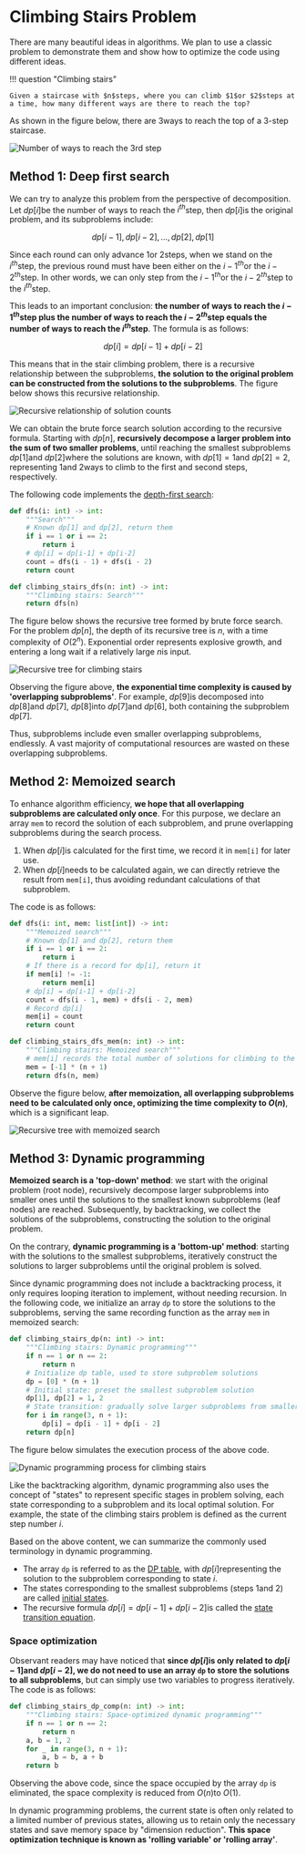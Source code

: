 # Climbing Stairs Problem

There are many beautiful ideas in algorithms. We plan to use a classic problem to demonstrate them and show how to optimize the code using different ideas.

!!! question "Climbing stairs"

    Given a staircase with $n$steps, where you can climb $1$or $2$steps at a time, how many different ways are there to reach the top?

As shown in the figure below, there are $3$ways to reach the top of a $3$-step staircase.

![Number of ways to reach the 3rd step](intro_to_dynamic_programming.assets/climbing_stairs_example.png)

## Method 1: Deep first search


We can try to analyze this problem from the perspective of decomposition. Let $dp[i]$be the number of ways to reach the $i^{th}$step, then $dp[i]$is the original problem, and its subproblems include:

$$
dp[i-1], dp[i-2], \dots, dp[2], dp[1]
$$

Since each round can only advance $1$or $2$steps, when we stand on the $i^{th}$step, the previous round must have been either on the $i-1^{th}$or the $i-2^{th}$step. In other words, we can only step from the $i-1^{th}$or the $i-2^{th}$step to the $i^{th}$step.

This leads to an important conclusion: **the number of ways to reach the $i-1^{th}$step plus the number of ways to reach the $i-2^{th}$step equals the number of ways to reach the $i^{th}$step**. The formula is as follows:

$$
dp[i] = dp[i-1] + dp[i-2]
$$

This means that in the stair climbing problem, there is a recursive relationship between the subproblems, **the solution to the original problem can be constructed from the solutions to the subproblems**. The figure below shows this recursive relationship.

![Recursive relationship of solution counts](intro_to_dynamic_programming.assets/climbing_stairs_state_transfer.png)

We can obtain the brute force search solution according to the recursive formula. Starting with $dp[n]$, **recursively decompose a larger problem into the sum of two smaller problems**, until reaching the smallest subproblems $dp[1]$and $dp[2]$where the solutions are known, with $dp[1] = 1$and $dp[2] = 2$, representing $1$and $2$ways to climb to the first and second steps, respectively.

The following code implements the <u>depth-first search</u>:

```python
def dfs(i: int) -> int:
    """Search"""
    # Known dp[1] and dp[2], return them
    if i == 1 or i == 2:
        return i
    # dp[i] = dp[i-1] + dp[i-2]
    count = dfs(i - 1) + dfs(i - 2)
    return count

def climbing_stairs_dfs(n: int) -> int:
    """Climbing stairs: Search"""
    return dfs(n)
```

The figure below shows the recursive tree formed by brute force search. For the problem $dp[n]$, the depth of its recursive tree is $n$, with a time complexity of $O(2^n)$. Exponential order represents explosive growth, and entering a long wait if a relatively large $n$is input.

![Recursive tree for climbing stairs](intro_to_dynamic_programming.assets/climbing_stairs_dfs_tree.png)

Observing the figure above, **the exponential time complexity is caused by 'overlapping subproblems'**. For example, $dp[9]$is decomposed into $dp[8]$and $dp[7]$, $dp[8]$into $dp[7]$and $dp[6]$, both containing the subproblem $dp[7]$.

Thus, subproblems include even smaller overlapping subproblems, endlessly. A vast majority of computational resources are wasted on these overlapping subproblems.

## Method 2: Memoized search

To enhance algorithm efficiency, **we hope that all overlapping subproblems are calculated only once**. For this purpose, we declare an array `mem` to record the solution of each subproblem, and prune overlapping subproblems during the search process.

1. When $dp[i]$is calculated for the first time, we record it in `mem[i]` for later use.
2. When $dp[i]$needs to be calculated again, we can directly retrieve the result from `mem[i]`, thus avoiding redundant calculations of that subproblem.

The code is as follows:

```python
def dfs(i: int, mem: list[int]) -> int:
    """Memoized search"""
    # Known dp[1] and dp[2], return them
    if i == 1 or i == 2:
        return i
    # If there is a record for dp[i], return it
    if mem[i] != -1:
        return mem[i]
    # dp[i] = dp[i-1] + dp[i-2]
    count = dfs(i - 1, mem) + dfs(i - 2, mem)
    # Record dp[i]
    mem[i] = count
    return count

def climbing_stairs_dfs_mem(n: int) -> int:
    """Climbing stairs: Memoized search"""
    # mem[i] records the total number of solutions for climbing to the ith step, -1 means no record
    mem = [-1] * (n + 1)
    return dfs(n, mem)
```

Observe the figure below, **after memoization, all overlapping subproblems need to be calculated only once, optimizing the time complexity to $O(n)$**, which is a significant leap.

![Recursive tree with memoized search](intro_to_dynamic_programming.assets/climbing_stairs_dfs_memo_tree.png)

## Method 3: Dynamic programming

**Memoized search is a 'top-down' method**: we start with the original problem (root node), recursively decompose larger subproblems into smaller ones until the solutions to the smallest known subproblems (leaf nodes) are reached. Subsequently, by backtracking, we collect the solutions of the subproblems, constructing the solution to the original problem.

On the contrary, **dynamic programming is a 'bottom-up' method**: starting with the solutions to the smallest subproblems, iteratively construct the solutions to larger subproblems until the original problem is solved.

Since dynamic programming does not include a backtracking process, it only requires looping iteration to implement, without needing recursion. In the following code, we initialize an array `dp` to store the solutions to the subproblems, serving the same recording function as the array `mem` in memoized search:

```python
def climbing_stairs_dp(n: int) -> int:
    """Climbing stairs: Dynamic programming"""
    if n == 1 or n == 2:
        return n
    # Initialize dp table, used to store subproblem solutions
    dp = [0] * (n + 1)
    # Initial state: preset the smallest subproblem solution
    dp[1], dp[2] = 1, 2
    # State transition: gradually solve larger subproblems from smaller ones
    for i in range(3, n + 1):
        dp[i] = dp[i - 1] + dp[i - 2]
    return dp[n]
```

The figure below simulates the execution process of the above code.

![Dynamic programming process for climbing stairs](intro_to_dynamic_programming.assets/climbing_stairs_dp.png)

Like the backtracking algorithm, dynamic programming also uses the concept of "states" to represent specific stages in problem solving, each state corresponding to a subproblem and its local optimal solution. For example, the state of the climbing stairs problem is defined as the current step number $i$.

Based on the above content, we can summarize the commonly used terminology in dynamic programming.

- The array `dp` is referred to as the <u>DP table</u>, with $dp[i]$representing the solution to the subproblem corresponding to state $i$.
- The states corresponding to the smallest subproblems (steps $1$and $2$) are called <u>initial states</u>.
- The recursive formula $dp[i] = dp[i-1] + dp[i-2]$is called the <u>state transition equation</u>.

### Space optimization

Observant readers may have noticed that **since $dp[i]$is only related to $dp[i-1]$and $dp[i-2]$, we do not need to use an array `dp` to store the solutions to all subproblems**, but can simply use two variables to progress iteratively. The code is as follows:

```python
def climbing_stairs_dp_comp(n: int) -> int:
    """Climbing stairs: Space-optimized dynamic programming"""
    if n == 1 or n == 2:
        return n
    a, b = 1, 2
    for _ in range(3, n + 1):
        a, b = b, a + b
    return b
```

Observing the above code, since the space occupied by the array `dp` is eliminated, the space complexity is reduced from $O(n)$to $O(1)$.

In dynamic programming problems, the current state is often only related to a limited number of previous states, allowing us to retain only the necessary states and save memory space by "dimension reduction". **This space optimization technique is known as 'rolling variable' or 'rolling array'**.


